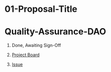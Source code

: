 # 01-Proposal-Title

# Quality-Assurance-DAO

1. Done, Awaiting Sign-Off

1. [Project Board](https://github.com/Quality-Assurance-DAO/F5-Developer-ecosystem-Proposal/projects/2#card-58761075) 

1. [Issue](https://github.com/Quality-Assurance-DAO/F5-Developer-ecosystem-Proposal/issues/3)


